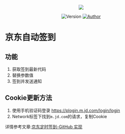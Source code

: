 <p align="center">
    <img src="https://cdn.jsdelivr.net/gh/ruicky/ruicky.github.io/2020/06/05/jd-sign/0.png">
</p>

<p align="center">
    <img alt="Version" src="https://img.shields.io/badge/release-0.0.1-blue"/>
    <a href="https://github.com/ruicky">
        <img alt="Author" src="https://img.shields.io/badge/author-ruicky-blueviolet"/>
    </a>
</p>

# 京东自动签到
## 功能
1. 获取签到最新代码
2. 替换参数值
3. 签到并发送通知

## Cookie更新方法
1. 使用手机验证码登录 https://plogin.m.jd.com/login/login
2. Network标签下找到`m.jd.com`的请求，复制Cookie

详情参考文章:[京东定时签到-GitHub 实现](https://ruicky.me/2020/06/05/jd-sign/)
